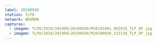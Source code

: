 ```yaml
---
label: 20190930
station: TLP8
network: BRAMON
capturas:
  - imagem: TLP8/2019/201909/20190930/M20191001_082918_TLP_8P.jpg
  - imagem: TLP8/2019/201909/20190930/M20190930_223130_TLP_8P.jpg
---
```

